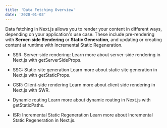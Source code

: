 ```yaml
---
title: 'Data Fetching Overview'
date: '2020-01-03'
---
```


Data fetching in Next.js allows you to render your content in different ways, depending on your application's use case. These include pre-rendering with **Server-side Rendering** or **Static Generation**, and updating or creating content at runtime with Incremental Static Regeneration.

- SSR: Server-side rendering:
Learn more about server-side rendering in Next.js with getServerSideProps.
  
- SSG: Static-site generation
    Learn more about static site generation in Next.js with getStaticProps.

- CSR: Client-side rendering
    Learn more about client side rendering in Next.js with SWR.

- Dynamic routing
    Learn more about dynamic routing in Next.js with getStaticPaths.

- ISR: Incremental Static Regeneration
    Learn more about Incremental Static Regeneration in Next.js.
